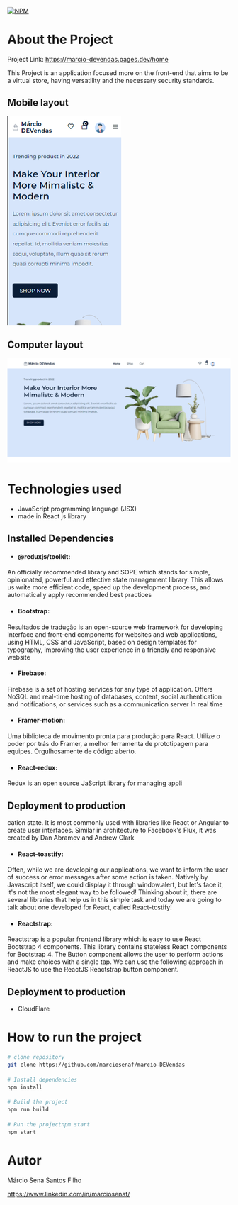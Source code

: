 [![NPM](https://img.shields.io/npm/l/react)](https://github.com/marciosenaf/marcio-DEVendas/blob/main/LICENSE) 

# About the Project

Project Link: https://marcio-devendas.pages.dev/home

This Project is an application focused more on the front-end that aims to be a virtual store, having versatility and the necessary security standards.

## Mobile layout
![Mobile ](https://github.com/marciosenaf/marcio-DEVendas/blob/main/src/assets/images/a2github.png)

## Computer layout
![Web](https://github.com/marciosenaf/marcio-DEVendas/blob/main/src/assets/images/a1github.png)

# Technologies used

- JavaScript programming language (JSX)
- made in React js library

## Installed Dependencies

- #### @reduxjs/toolkit: 
An officially recommended library and SOPE which stands for simple, opinionated, powerful and effective state management library. This allows us
write more efficient code, speed up the development process, and automatically apply recommended best practices

- #### Bootstrap:
Resultados de tradução
is an open-source web framework for developing interface and front-end components for websites and web applications,
using HTML, CSS and JavaScript, based on design templates for typography, improving the user experience in a friendly and responsive website


- #### Firebase:
Firebase is a set of hosting services for any type of application.
Offers NoSQL and real-time hosting of databases, content, social authentication and notifications, or services such as a communication server
In real time

- #### Framer-motion: 
Uma biblioteca de movimento pronta para produção para React. Utilize o poder por trás do Framer, a melhor ferramenta de prototipagem para equipes.
Orgulhosamente de código aberto.

- #### React-redux:
Redux is an open source JaScript library for managing appli
## Deployment to production
cation state. It is most commonly used with libraries
like React or Angular to create user interfaces. Similar in architecture to Facebook's Flux, it was created by Dan Abramov and Andrew Clark

- #### React-toastify:
Often, while we are developing our applications, we want to inform the user of success or error messages after some action is taken.
Natively by Javascript itself, we could display it through window.alert, but let's face it, it's not the most elegant way to be followed!
Thinking about it, there are several libraries that help us in this simple task and today we are going to talk about one developed for React, called React-tostify!

- #### Reactstrap:
Reactstrap is a popular frontend library which is easy to use React Bootstrap 4 components. This library contains stateless React components
for Bootstrap 4. The Button component allows the user to perform actions and make choices with a single tap. We can use the following approach in ReactJS
to use the ReactJS Reactstrap button component.


## Deployment to production
- CloudFlare

# How to run the project
```bash
# clone repository
git clone https://github.com/marciosenaf/marcio-DEVendas

# Install dependencies
npm install

# Build the project
npm run build

# Run the projectnpm start
npm start
```

# Autor

Márcio Sena Santos Filho

https://www.linkedin.com/in/marciosenaf/
